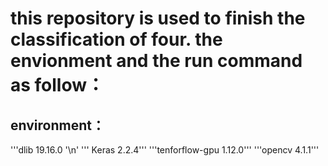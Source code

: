 # this repository is used to finish the classification of four. the envionment and the run command as follow：


## environment：
   '''dlib 19.16.0 '\\n'
   ''' Keras 2.2.4'''
   '''tenforflow-gpu 1.12.0'''
   '''opencv 4.1.1'''
    
